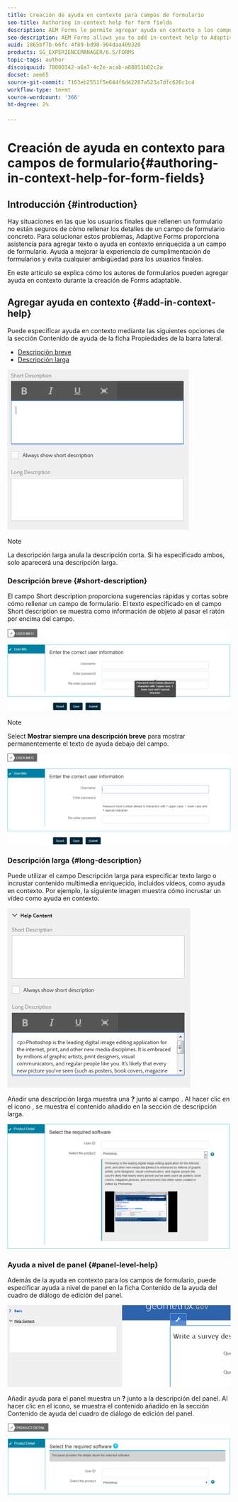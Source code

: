 ```yaml
---
title: Creación de ayuda en contexto para campos de formulario
seo-title: Authoring in-context help for form fields
description: AEM Forms le permite agregar ayuda en contexto a los campos y paneles de formularios adaptables, como texto o medios enriquecidos, incluidos vídeos.
seo-description: AEM Forms allows you to add in-context help to Adaptive Form fields and panels, as text or rich media, including videos.
uuid: 1865bf7b-66fc-4f89-bd98-904daa409320
products: SG_EXPERIENCEMANAGER/6.5/FORMS
topic-tags: author
discoiquuid: 78000342-a6a7-4c2e-acab-a88851b82c2a
docset: aem65
source-git-commit: 7163eb2551f5e644f6d42287a523a7dfc626c1c4
workflow-type: tm+mt
source-wordcount: '366'
ht-degree: 2%

---
```



# Creación de ayuda en contexto para campos de formulario{#authoring-in-context-help-for-form-fields}

## Introducción {#introduction}

Hay situaciones en las que los usuarios finales que rellenen un formulario no están seguros de cómo rellenar los detalles de un campo de formulario concreto. Para solucionar estos problemas, Adaptive Forms proporciona asistencia para agregar texto o ayuda en contexto enriquecida a un campo de formulario. Ayuda a mejorar la experiencia de cumplimentación de formularios y evita cualquier ambigüedad para los usuarios finales.

En este artículo se explica cómo los autores de formularios pueden agregar ayuda en contexto durante la creación de Forms adaptable.

## Agregar ayuda en contexto {#add-in-context-help}

Puede especificar ayuda en contexto mediante las siguientes opciones de la sección Contenido de ayuda de la ficha Propiedades de la barra lateral.

* [Descripción breve](authoring-in-field-help.md#p-short-description-p)
* [Descripción larga](authoring-in-field-help.md#p-long-description-p)

![Ayuda en contexto para campos de formulario](assets/descriptions.png)

>[!NOTE]
>
>La descripción larga anula la descripción corta. Si ha especificado ambos, solo aparecerá una descripción larga.

### Descripción breve {#short-description}

El campo Short description proporciona sugerencias rápidas y cortas sobre cómo rellenar un campo de formulario. El texto especificado en el campo Short description se muestra como información de objeto al pasar el ratón por encima del campo.

![Descripción breve para agregar ayuda en contexto para campos de formulario](assets/tooltip.png)

>[!NOTE]
>
>Select **Mostrar siempre una descripción breve** para mostrar permanentemente el texto de ayuda debajo del campo.

![Ayuda breve permanente en contexto debajo del campo](assets/short1.png)

### Descripción larga {#long-description}

Puede utilizar el campo Descripción larga para especificar texto largo o incrustar contenido multimedia enriquecido, incluidos vídeos, como ayuda en contexto. Por ejemplo, la siguiente imagen muestra cómo incrustar un vídeo como ayuda en contexto.

![Adición de medios enriquecidos como ayuda en contexto para campos de formulario](assets/long-descriptions.png)

Añadir una descripción larga muestra una **?** junto al campo . Al hacer clic en el icono , se muestra el contenido añadido en la sección de descripción larga.

![Ejemplo de ayuda de medios enriquecidos en contexto](assets/photoshop.png)

### Ayuda a nivel de panel {#panel-level-help}

Además de la ayuda en contexto para los campos de formulario, puede especificar ayuda a nivel de panel en la ficha Contenido de la ayuda del cuadro de diálogo de edición del panel.

![Adición de ayuda en contexto para un panel de formulario](assets/panel-level-help.png)

Añadir ayuda para el panel muestra un **?** junto a la descripción del panel. Al hacer clic en el icono, se muestra el contenido añadido en la sección Contenido de ayuda del cuadro de diálogo de edición del panel.

![Ejemplo de ayuda en contexto en el nivel de panel de formulario](assets/photoshop-1.png)

